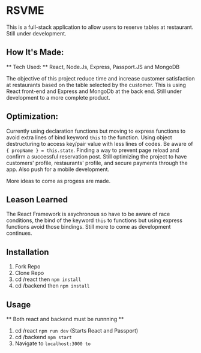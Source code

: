 # RSVME

This is a full-stack application to allow users to reserve tables at restaurant. Still under development.


## How It's Made:
** Tech Used: ** React, Node.Js, Express, Passport.JS and MongoDB

The objective of this project reduce time and increase customer satisfaction at restaurants based on the table selected by the customer. This is using React front-end and Express and MongoDb at the back end. Still under development to a more complete product.

## Optimization:

Currently using declaration functions but moving to express functions to avoid extra lines of bind keyword `this` to the function. Using object destructuring to access key/pair value with less lines of codes. Be aware of `{ propName } = this.state`. Finding a way to prevent page reload and confirm a successful reservation post. Still optimizing the project to have customers' profile, restaurants' profile, and secure payments through the app. Also push for a mobile development.

More ideas to come as progess are made.

## Leason Learned

The React Framework is asychronous so have to be aware of race conditions, the bind of the keyword `this` to functions but using express functions avoid those bindings. Still more to come as development continues.

## Installation

1. Fork Repo
2. Clone Repo
3. cd /react then `npm install`
4. cd /backend then `npm install`

## Usage

** Both react and backend must be runnning **
1. cd /react `npm run dev` (Starts React and Passport)
2. cd /backend `npm start`
3. Navigate to `localhost:3000 to`

